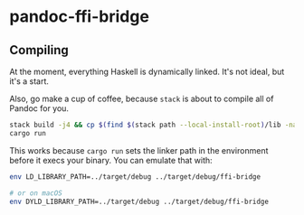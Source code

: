 # pandoc-ffi-bridge

## Compiling

At the moment, everything Haskell is dynamically linked. It's not ideal, but 
it's a start.

Also, go make a cup of coffee, because `stack` is about to compile all of 
Pandoc for you.

```sh
stack build -j4 && cp $(find $(stack path --local-install-root)/lib -name '*.dylib') ../target/debug
cargo run
```

This works because `cargo run` sets the linker path in the environment before 
it execs your binary. You can emulate that with:

```sh
env LD_LIBRARY_PATH=../target/debug ../target/debug/ffi-bridge

# or on macOS
env DYLD_LIBRARY_PATH=../target/debug ../target/debug/ffi-bridge
```

